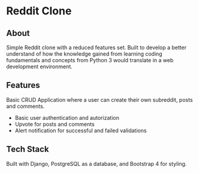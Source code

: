 # Reddit Clone

## About
Simple Reddit clone with a reduced features set. Built to develop a better understand of how the knowledge gained from learning coding fundamentals and concepts from Python 3 would translate in a web development environment.

## Features
Basic CRUD Application where a user can create their own subreddit, posts and comments.
* Basic user authentication and autorization
* Upvote for posts and comments
* Alert notification for successful and failed validations


## Tech Stack
Built with Django, PostgreSQL as a database, and Bootstrap 4 for styling.


